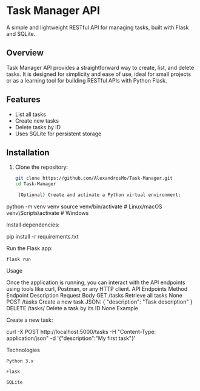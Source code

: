 # Task Manager API

A simple and lightweight RESTful API for managing tasks, built with Flask and SQLite.

## Overview

Task Manager API provides a straightforward way to create, list, and delete tasks. It is designed for simplicity and ease of use, ideal for small projects or as a learning tool for building RESTful APIs with Python Flask.

## Features

- List all tasks
- Create new tasks
- Delete tasks by ID
- Uses SQLite for persistent storage

## Installation

1. Clone the repository:

   ```bash
   git clone https://github.com/AlexandrosMo/Task-Manager.git
   cd Task-Manager

    (Optional) Create and activate a Python virtual environment:

python -m venv venv
source venv/bin/activate   # Linux/macOS
venv\Scripts\activate      # Windows

Install dependencies:

pip install -r requirements.txt

Run the Flask app:

    flask run

Usage

Once the application is running, you can interact with the API endpoints using tools like curl, Postman, or any HTTP client.
API Endpoints
Method	Endpoint	Description	Request Body
GET	/tasks	Retrieve all tasks	None
POST	/tasks	Create a new task	JSON: { "description": "Task description" }
DELETE	/tasks/<id>	Delete a task by its ID	None
Example

Create a new task:

curl -X POST http://localhost:5000/tasks -H "Content-Type: application/json" -d '{"description":"My first task"}'

Technologies

    Python 3.x

    Flask

    SQLite
